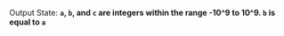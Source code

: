 Output State: **`a`, `b`, and `c` are integers within the range -10^9 to 10^9. `b` is equal to `a`**